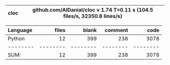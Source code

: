 cloc|github.com/AlDanial/cloc v 1.74  T=0.11 s (104.5 files/s, 32350.8 lines/s)
--- | ---

Language|files|blank|comment|code
:-------|-------:|-------:|-------:|-------:
Python|12|399|238|3078
--------|--------|--------|--------|--------
SUM:|12|399|238|3078
